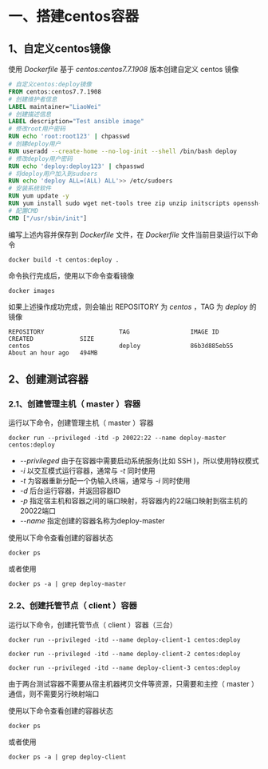 # 一、搭建centos容器

## 1、自定义centos镜像

使用 *Dockerfile* 基于 *centos:centos7.7.1908* 版本创建自定义 centos 镜像

```Dockerfile
# 自定义centos:deploy镜像
FROM centos:centos7.7.1908
# 创建维护者信息
LABEL maintainer="LiaoWei"
# 创建描述信息
LABEL description="Test ansible image"
# 修改root用户密码
RUN echo 'root:root123' | chpasswd
# 创建deploy用户
RUN useradd --create-home --no-log-init --shell /bin/bash deploy
# 修改deploy用户密码
RUN echo 'deploy:deploy123' | chpasswd
# 将deploy用户加入到sudoers
RUN echo 'deploy ALL=(ALL) ALL'>> /etc/sudoers
# 安装系统软件
RUN yum update -y
RUN yum install sudo wget net-tools tree zip unzip initscripts openssh-server openssh-clients -y
# 配置CMD
CMD ["/usr/sbin/init"]
```

编写上述内容并保存到 *Dockerfile* 文件，在 *Dockerfile* 文件当前目录运行以下命令

```shell
docker build -t centos:deploy .
```

命令执行完成后，使用以下命令查看镜像

```shell
docker images
```

如果上述操作成功完成，则会输出 REPOSITORY 为 *centos* ，TAG 为 *deploy* 的镜像

```console
REPOSITORY                     TAG                 IMAGE ID            CREATED             SIZE
centos                         deploy              86b3d885eb55        About an hour ago   494MB
```

## 2、创建测试容器

### 2.1、创建管理主机（ master ）容器

运行以下命令，创建管理主机（ master ）容器

```shell
docker run --privileged -itd -p 20022:22 --name deploy-master centos:deploy
```

- *--privileged* 由于在容器中需要启动系统服务(比如 SSH )，所以使用特权模式
- *-i* 以交互模式运行容器，通常与 *-t* 同时使用
- *-t* 为容器重新分配一个伪输入终端，通常与 *-i* 同时使用
- *-d* 后台运行容器，并返回容器ID
- *-p* 指定宿主机和容器之间的端口映射，将容器内的22端口映射到宿主机的20022端口
- *--name* 指定创建的容器名称为deploy-master
  
使用以下命令查看创建的容器状态

```shell
docker ps
```

或者使用

```shell
docker ps -a | grep deploy-master
```

### 2.2、创建托管节点（ client ）容器

运行以下命令，创建托管节点（ client ）容器（三台）

```shell
docker run --privileged -itd --name deploy-client-1 centos:deploy
```

```shell
docker run --privileged -itd --name deploy-client-2 centos:deploy
```

```shell
docker run --privileged -itd --name deploy-client-3 centos:deploy
```

由于两台测试容器不需要从宿主机器拷贝文件等资源，只需要和主控（ master ）通信，则不需要另行映射端口

使用以下命令查看创建的容器状态

```shell
docker ps
```

或者使用

```shell
docker ps -a | grep deploy-client
```
